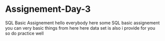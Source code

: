 # Assignement-Day-3
SQL Basic Assignement
hello everybody here some SQL basic assignement you can very basic things from here
here data set is also i provide for you so do practice well
